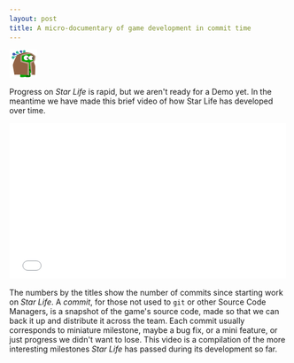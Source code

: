 ```yaml
---
layout: post
title: A micro-documentary of game development in commit time
---
```


<img class="teaser" src="/images/teasers/teaser-3.png" />

Progress on *Star Life* is rapid, but we aren't ready for a Demo yet.  In the meantime we have made this brief video of how Star Life has developed over time.

<iframe src="//player.vimeo.com/video/80411209" width="500" height="281" frameborder="0" webkitallowfullscreen mozallowfullscreen allowfullscreen></iframe> 

The numbers by the titles show the number of commits since starting work on *Star Life*.  A *commit*, for those not used to `git` or other Source Code Managers, is a snapshot of the game's source code, made so that we can back it up and distribute it across the team.  Each commit usually corresponds to miniature milestone, maybe a bug fix, or a mini feature, or just progress we didn't want to lose.  This video is a compilation of the more interesting milestones *Star Life* has passed during its development so far.